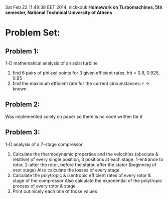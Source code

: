 Sat Feb 22 11:49:38 EET 2014, nickkouk
**Homework on Turbomachines, 5th semester, National Technical University of Athens**

Problem Set:
=============


Problem 1:
------------

1-D mathematical analysis of an axial turbine
1. find 6 pairs of phi-psi points for 3 given efficient rates: htt = 0.9, 0.925, 0.95
2. find the maximum efficient rate for the current circumstances: r -> known

Problem 2: 
------------

Was implemented solely on paper so there is no code written for it

Problem 3:
------------

1-D analysis of a 7-stage compressor
1. Calculate the thermodynamic properties and the velocities (absolute & relative) of every single position,
   3 positions at each stage. 1-entrance to rotor, 2-after the rotor, 
   before the stator, after the stator (beginning of next stage)
   Also calculate the losses of every stage
2. Calculate the polytropic & isentropic efficient rates of every rotor & stage of the compressor
   Also calculate the exponential of the polytropic process of every rotor & stage
3. Print out nicely each one of those values


